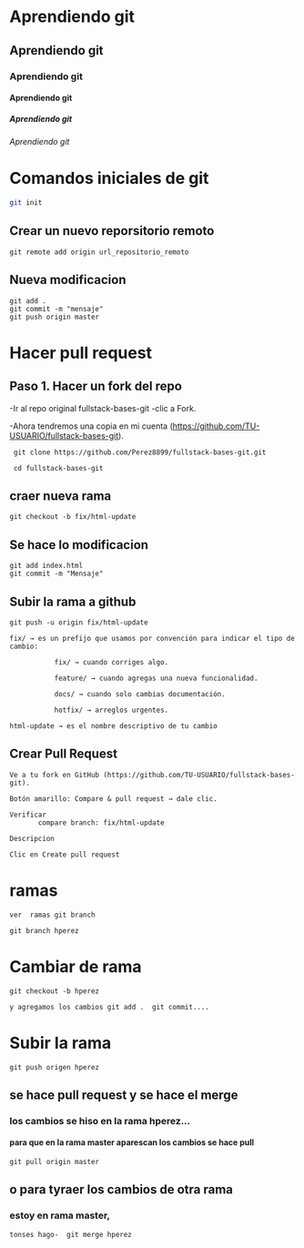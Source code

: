 # Aprendiendo git
## Aprendiendo git
### Aprendiendo git
#### Aprendiendo git
##### Aprendiendo git
###### Aprendiendo git


# Comandos iniciales de git

```bash
git init 
```
## Crear un nuevo reporsitorio remoto
```    
git remote add origin url_repositorio_remoto
```
## Nueva modificacion
```
git add .
git commit -m "mensaje"
git push origin master
```


# Hacer pull request 
## Paso 1. Hacer un fork del repo

-Ir al repo original  fullstack-bases-git
-clic a Fork.

-Ahora tendremos una copia en mi cuenta (https://github.com/TU-USUARIO/fullstack-bases-git).

```
 git clone https://github.com/Perez8899/fullstack-bases-git.git

 cd fullstack-bases-git
 ```

 ## craer nueva rama
 ```
git checkout -b fix/html-update
 ```

## Se hace lo modificacion
```
git add index.html
git commit -m "Mensaje"
```

## Subir la rama a github
```
git push -u origin fix/html-update
```
```
fix/ → es un prefijo que usamos por convención para indicar el tipo de cambio:

           fix/ → cuando corriges algo.

           feature/ → cuando agregas una nueva funcionalidad.

           docs/ → cuando solo cambias documentación.

           hotfix/ → arreglos urgentes.

html-update → es el nombre descriptivo de tu cambio
```
## Crear Pull Request
```
Ve a tu fork en GitHub (https://github.com/TU-USUARIO/fullstack-bases-git).

Botón amarillo: Compare & pull request → dale clic.

Verificar 
       compare branch: fix/html-update

Descripcion

Clic en Create pull request
```

# ramas
```
ver  ramas git branch

git branch hperez
```
# Cambiar de rama
```
git checkout -b hperez

y agregamos los cambios git add .  git commit....
```

   # Subir la rama
   ```
   git push origen hperez
   ```
## se hace pull request y se hace el merge
### los cambios se hiso en la rama hperez...
#### para que en la rama master aparescan los cambios se hace  pull
```
git pull origin master
```

## o para tyraer los cambios de otra rama
### estoy en rama master, 
```
tonses hago-  git merge hperez

```